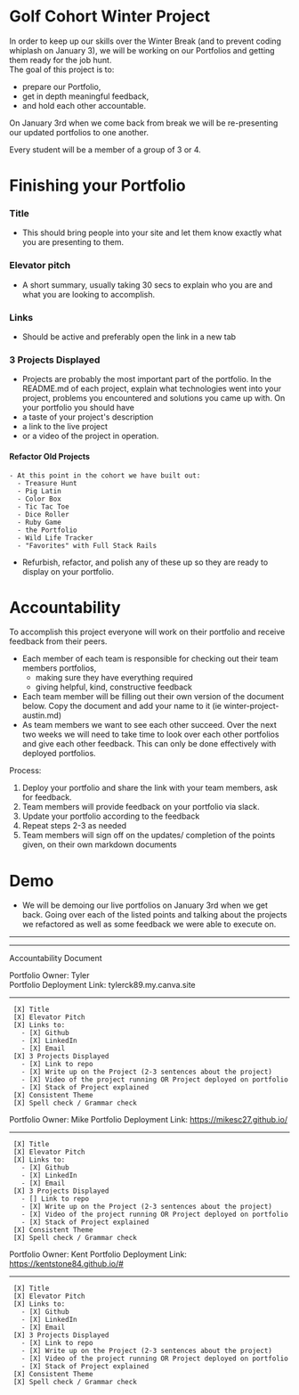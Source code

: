 # Golf Cohort Winter Project

In order to keep up our skills over the Winter Break (and to prevent coding whiplash on January 3), we will be working on our Portfolios and getting them ready for the job hunt.   
The goal of this project is to:
- prepare our Portfolio, 
- get in depth meaningful feedback,
- and hold each other accountable. 

On January 3rd when we come back from break we will be re-presenting our updated portfolios to one another. 

Every student will be a member of a group of 3 or 4. 


# Finishing your Portfolio 

### Title  
  - This should bring people into your site and let them know exactly what you are presenting to them. 
### Elevator pitch
  - A short summary, usually taking 30 secs to explain who you are and what you are looking to accomplish. 
### Links
  -  Should be active and preferably open the link in a new tab
### 3 Projects Displayed
  - Projects are probably the most important part of the portfolio. In the README.md of each project, explain what technologies went into your project, problems you encountered and solutions you came up with. 
  On your portfolio you should have
  - a taste of your project's description 
  - a link to the live project
  - or a video of the project in operation. 
  #### Refactor Old Projects
    - At this point in the cohort we have built out:   
      - Treasure Hunt
      - Pig Latin  
      - Color Box  
      - Tic Tac Toe
      - Dice Roller  
      - Ruby Game  
      - the Portfolio  
      - Wild Life Tracker  
      - "Favorites" with Full Stack Rails   
  - Refurbish, refactor, and polish any of these up so they are ready to display on your portfolio. 


# Accountability 
To accomplish this project everyone will work on their portfolio and receive feedback from their peers.
  - Each member of each team is responsible for checking out their team members portfolios, 
    - making sure they have everything required
    - giving helpful, kind, constructive feedback
  - Each team member will be filling out their own version of the document below. Copy the document and add your name to it (ie winter-project-austin.md)
  - As team members we want to see each other succeed. Over the next two weeks we will need to take time to look over each other portfolios and give each other feedback. This can only be done effectively with deployed portfolios.  

Process: 
  1. Deploy your portfolio and share the link with your team members, ask for feedback.
  2. Team members will provide feedback on your portfolio via slack.
  3. Update your portfolio according to the feedback
  4. Repeat steps 2-3 as needed
  4. Team members will sign off on the updates/ completion of the points given, on their own markdown documents
  
# Demo
 - We will be demoing our live portfolios on January 3rd when we get back. Going over each of the listed points and talking about the projects we refactored as well as some feedback we were able to execute on. 

 _________________________________ 
 _________________________________ 


  Accountability Document 

  Portfolio Owner: Tyler  
  Portfolio Deployment Link: tylerck89.my.canva.site
 _________________________________ 
     [X] Title  
     [X] Elevator Pitch  
     [X] Links to:  
       - [X] Github  
       - [X] LinkedIn  
       - [X] Email  
     [X] 3 Projects Displayed  
       - [X] Link to repo  
       - [X] Write up on the Project (2-3 sentences about the project)  
       - [X] Video of the project running OR Project deployed on portfolio  
       - [X] Stack of Project explained 
     [X] Consistent Theme
     [X] Spell check / Grammar check 

   
  Portfolio Owner: Mike 
  Portfolio Deployment Link: https://mikesc27.github.io/
 _________________________________ 
     [X] Title  
     [X] Elevator Pitch  
     [X] Links to:  
       - [X] Github  
       - [X] LinkedIn  
       - [X] Email  
     [X] 3 Projects Displayed  
       - [] Link to repo  
       - [X] Write up on the Project (2-3 sentences about the project)  
       - [X] Video of the project running OR Project deployed on portfolio  
       - [X] Stack of Project explained 
     [X] Consistent Theme
     [X] Spell check / Grammar check 

  Portfolio Owner: Kent
  Portfolio Deployment Link: https://kentstone84.github.io/#
 _________________________________ 
     [X] Title  
     [X] Elevator Pitch  
     [X] Links to:  
       - [X] Github  
       - [X] LinkedIn  
       - [X] Email  
     [X] 3 Projects Displayed  
       - [X] Link to repo  
       - [X] Write up on the Project (2-3 sentences about the project)  
       - [X] Video of the project running OR Project deployed on portfolio  
       - [X] Stack of Project explained 
     [X] Consistent Theme
     [X] Spell check / Grammar check 